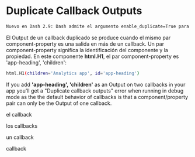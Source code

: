 # Duplicate Callback Outputs

```bash
Nuevo en Dash 2.9: Dash admite el argumento enable_duplicate=True para permitir que múltiples devoluciones de llamada apunten al mismo resultado. Consulte el ejemplo "Configuración de enable_duplicate en salidas duplicadas" a continuación.
```

El Output de un callback duplicado se produce cuando el mismo par component-property es una salida en más de un callback. Un par component-property significa la identificación del componente y la propiedad. En este componente **html.H1**, el par component-property es 'app-heading', 'children':

```bash
html.H1(children='Analytics app', id='app-heading')
```

If you add **'app-heading', 'children'** as an Output on two callbacks in your app you'll get a "Duplicate callback outputs" error when running in debug mode as the the default behavior of callbacks is that a component/property pair can only be the Output of one callback.



el callback

los callbacks

un callback

callback